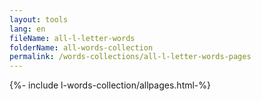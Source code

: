 ```yaml
---
layout: tools
lang: en
fileName: all-l-letter-words
folderName: all-words-collection
permalink: /words-collections/all-l-letter-words-pages
---
```


{%- include l-words-collection/allpages.html-%}